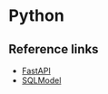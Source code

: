 # Python

## Reference links

- [FastAPI](https://fastapi.tiangolo.com/)
- [SQLModel](https://sqlmodel.tiangolo.com/)
